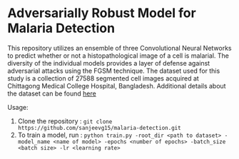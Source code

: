 # Adversarially Robust Model for Malaria Detection

This repository utilizes an ensemble of three Convolutional Neural Networks to predict whether or not a histopathological image of a cell is malarial. The diversity of the individual models provides a layer of defense against adversarial attacks using the FGSM technique. The dataset used for this study is a collection of 27588 segmented cell images acquired at Chittagong Medical College Hospital, Bangladesh. Additional details about the dataset can be found [here](https://lhncbc.nlm.nih.gov/LHC-downloads/downloads.html#malaria-datasets)

Usage:

1. Clone the repository : `git clone  https://github.com/sanjeevg15/malaria-detection.git`
2. To train a model, run : `python train.py -root_dir <path to dataset> -model_name <name of model> -epochs <number of epochs> -batch_size <batch size> -lr <learning rate>`
